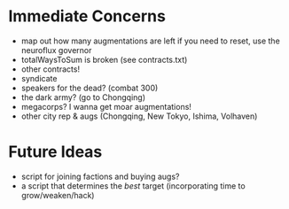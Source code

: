 # Immediate Concerns

- map out how many augmentations are left
    if you need to reset, use the neuroflux governor
- totalWaysToSum is broken (see contracts.txt)
- other contracts!
- syndicate
- speakers for the dead? (combat 300)
- the dark army? (go to Chongqing)
- megacorps? I wanna get moar augmentations!
- other city rep & augs (Chongqing, New Tokyo, Ishima, Volhaven)


# Future Ideas

- script for joining factions and buying augs?
- a script that determines the *best* target (incorporating time to grow/weaken/hack)
